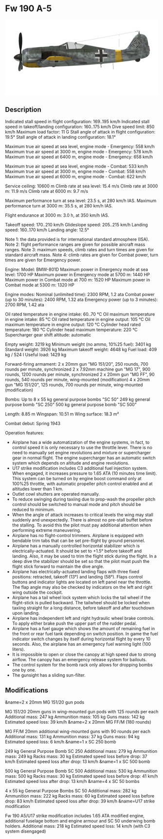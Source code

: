 # Fw 190 A-5

![fw190a5](../images/fw190a5.png)

## Description

Indicated stall speed in flight configuration: 169..195 km/h
Indicated stall speed in takeoff/landing configuration: 160..175 km/h
Dive speed limit: 850 km/h
Maximum load factor: 11 G
Stall angle of attack in flight configuration: 19.5°
Stall angle of attack in landing configuration: 18.1°

Maximum true air speed at sea level, engine mode - Emergency: 558 km/h
Maximum true air speed at 3000 m, engine mode - Emergency: 578 km/h
Maximum true air speed at 6400 m, engine mode - Emergency: 658 km/h

Maximum true air speed at sea level, engine mode - Combat: 533 km/h
Maximum true air speed at 3000 m, engine mode - Combat: 558 km/h
Maximum true air speed at 6000 m, engine mode - Combat: 622 km/h

Service ceiling: 10600 m
Climb rate at sea level: 15.4 m/s
Climb rate at 3000 m: 11.9 m/s
Climb rate at 6000 m: 9.7 m/s

Maximum performance turn at sea level: 23.5 s, at 280 km/h IAS.
Maximum performance turn at 3000 m: 35.5 s, at 280 km/h IAS.

Flight endurance at 3000 m: 3.0 h, at 350 km/h IAS.

Takeoff speed: 170..210 km/h
Glideslope speed: 205..215 km/h
Landing speed: 160..170 km/h
Landing angle: 12.5°

Note 1: the data provided is for international standard atmosphere (ISA).
Note 2: flight performance ranges are given for possible aircraft mass ranges.
Note 3: maximum speeds, climb rates and turn times are given for standard aircraft mass.
Note 4: climb rates are given for Combat power, turn times are given for Emergency power.

Engine:
Model: BMW-801D
Maximum power in Emergency mode at sea level: 1700 HP
Maximum power in Emergency mode at 5700 m: 1440 HP
Maximum power in Combat mode at 700 m: 1520 HP
Maximum power in Combat mode at 5300 m: 1320 HP

Engine modes:
Nominal (unlimited time): 2300 RPM, 1.2 ata
Combat power (up to 30 minutes): 2400 RPM, 1.32 ata
Emergency power (up to 3 minutes): 2700 RPM, 1.42 ata

Oil rated temperature in engine intake: 60..70 °C
Oil maximum temperature in engine intake: 85 °C
Oil rated temperature in engine output: 105 °C
Oil maximum temperature in engine output: 120 °C
Cylinder head rated temperature: 180 °C
Cylinder head maximum temperature: 220 °C
Supercharger gear shift altitude: automatic

Empty weight: 3219 kg
Minimum weight (no ammo, 10%25 fuel): 3401 kg
Standard weight: 3926 kg
Maximum takeoff weight: 4648 kg
Fuel load: 409 kg / 524 l
Useful load: 1429 kg

Forward-firing armament:
2 x 20mm gun "MG 151/20", 250 rounds, 700 rounds per minute, synchronized
2 x 7.92mm machine gun "MG 17", 900 rounds, 1200 rounds per minute, synchronized
2 x 20mm gun "MG FF", 90 rounds, 540 rounds per minute, wing-mounted (modification)
4 x 20mm gun "MG 151/20", 125 rounds, 700 rounds per minute, wing-mounted (modification)

Bombs:
Up to 8 x 55 kg general purpose bombs "SC 50"
249 kg general purpose bomb "SC 250"
500 kg general purpose bomb "SC 500"

Length: 8.85 m
Wingspan: 10.51 m
Wing surface: 18.3 m²

Combat debut: Spring 1943

Operation features:
- Airplane has a wide automatization of the engine systems, in fact, to control speed it is only necessary to use the throttle lever. There is no need to manually set engine revolutions and mixture or supercharger gear in normal flight. The engine supercharger has an automatic switch system which depends on altitude and engine revolutions.
- U17 strike modification includes C3 additional fuel injection system. When engaged, it increases pressure to 1.65 ATA (10 minutes time limit). This system can be turned on by engine boost command only at 100%25 throttle, with automatic propeller pitch control enabled and at altitudes lower than 1 km.
- Outlet cowl shutters are operated manually.
- To reduce swinging during taxiing due to prop-wash the propeller pitch control should be switched to manual mode and pitch should be reduced to minimum.
- When the angle of attack increases to critical levels the wing may stall suddenly and unexpectedly. There is almost no pre-stall buffet before the stalling. To avoid this the pilot must pay additional attention when performing extreme maneuvering.
- Airplane has no flight-control trimmers. Airplane is equipped with bendable trim tabs that can be set pre-flight by ground personnel.
- Airplane has a manually controlled horizontal stabilizer which is electrically-actuated. It should be set to +1.5° before takeoff and landing. Also, it may be used to trim the flight stick during the flight. In a deep dive the stabilizer should be set so that the pilot must push the flight stick forward to maintain the dive angle.
- Airplane has electrically-actuated landing flaps with three fixed positions: retracted, takeoff (13°) and landing (58°). Flaps control buttons and indicator lights are located on left panel near the throttle. The flap angle may also be checked by indicators on the left and right wing outside the cockpit.
- Airplane has a tail wheel lock system which locks the tail wheel if the flight-stick is pulled backward. The tailwheel should be locked when taxiing straight for a long distance, before takeoff and after touchdown upon landing.
- Airplane has independent left and right hydraulic wheel brake controls. To apply either brake push the upper part of the rudder pedal.
- Airplane has a fuel gauge which shows the amount of remaining fuel in the front or rear fuel tank depending on switch position. In game the fuel indicator switch changes by itself during horizontal flight by every 10 seconds. Also, the airplane has an emergency fuel warning light (100 liters).
- It is impossible to open or close the canopy at high speed due to strong airflow. The canopy has an emergency release system for bailouts.
- The control system for the bomb rack only allows for dropping bombs one by one.
- The gunsight has a sliding sun-filter.

## Modifications

&name=2 x 20mm MG 151/20 gun pods

MG 151/20 20mm guns in wing-mounted gun pods with 125 rounds per each
Additional mass: 247 kg
Ammunition mass: 105 kg
Guns mass: 142 kg
Estimated speed loss: 39 km/h
&name=2 x 20mm MG FF/M (180 rounds)

MG FF/M 20mm additional wing-mounted guns with 90 rounds per each
Additional mass: 131 kg
Ammunition mass: 37 kg
Guns mass: 94 kg
Estimated speed loss: 6 km/h
&name=1 x SC 250 bomb

249 kg General Purpose Bomb SC 250
Additional mass: 279 kg
Ammunition mass: 249 kg
Racks mass: 30 kg
Estimated speed loss before drop: 37 km/h
Estimated speed loss after drop: 13 km/h
&name=1 x SC 500 bomb

500 kg General Purpose Bomb SC 500
Additional mass: 530 kg
Ammunition mass: 500 kg
Racks mass: 30 kg
Estimated speed loss before drop: 41 km/h
Estimated speed loss after drop: 13 km/h
&name=4 x SC 50 bombs

4 x 55 kg General Purpose Bombs SC 50
Additional mass: 282 kg
Ammunition mass: 222 kg
Racks mass: 60 kg
Estimated speed loss before drop: 83 km/h
Estimated speed loss after drop: 39 km/h
&name=U17 strike modification

Fw 190 A5/U17 strike modification includes 1.65 ATA modified engine, additional fuselage bottom and engine armour and SC 50 underwing bomb holders.
Additional mass: 218 kg
Estimated speed loss: 14 km/h (with C3 system disengaged)